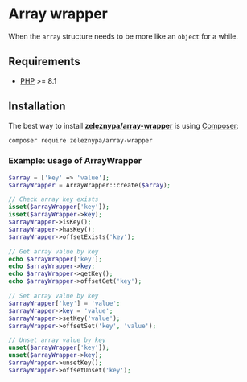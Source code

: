# Array wrapper #

When the `array` structure needs to be more like an `object` for a while.

## Requirements ##

 - [PHP](https://php.net/) >= 8.1

## Installation ##

The best way to install [**zeleznypa/array-wrapper**](https://github.com/zeleznypa/array-wrapper) is using [Composer](https://getcomposer.org/):

```bash
composer require zeleznypa/array-wrapper
```

### Example: usage of ArrayWrapper ###

```php
$array = ['key' => 'value'];
$arrayWrapper = ArrayWrapper::create($array);

// Check array key exists
isset($arrayWrapper['key']);
isset($arrayWrapper->key);
$arrayWrapper->isKey();
$arrayWrapper->hasKey();
$arrayWrapper->offsetExists('key');

// Get array value by key
echo $arrayWrapper['key'];
echo $arrayWrapper->key;
echo $arrayWrapper->getKey();
echo $arrayWrapper->offsetGet('key');

// Set array value by key
$arrayWrapper['key'] = 'value';
$arrayWrapper->key = 'value';
$arrayWrapper->setKey('value');
$arrayWrapper->offsetSet('key', 'value');

// Unset array value by key
unset($arrayWrapper['key']);
unset($arrayWrapper->key);
$arrayWrapper->unsetKey();
$arrayWrapper->offsetUnset('key');
```